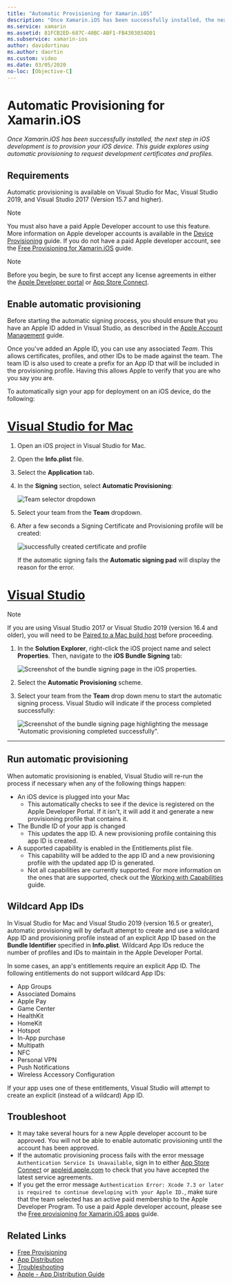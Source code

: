 ```yaml
---
title: "Automatic Provisioning for Xamarin.iOS"
description: "Once Xamarin.iOS has been successfully installed, the next step in iOS development is to provision your iOS device. This guide explores using Automatic Signing  to request development certificates and profiles."
ms.service: xamarin
ms.assetid: 81FCB2ED-687C-40BC-ABF1-FB4303034D01
ms.subservice: xamarin-ios
author: davidortinau
ms.author: daortin
ms.custom: video
ms.date: 03/05/2020
no-loc: [Objective-C]
---
```


# Automatic Provisioning for Xamarin.iOS

_Once Xamarin.iOS has been successfully installed, the next step in iOS development is to provision your iOS device. This guide explores using automatic provisioning to request development certificates and profiles._

## Requirements

Automatic provisioning is available on Visual Studio for Mac, Visual Studio 2019, and Visual Studio 2017 (Version 15.7 and higher). 

> [!NOTE]
> You must also have a paid Apple Developer account to use this feature. More information on Apple developer accounts is available in the [Device Provisioning](~/ios/get-started/installation/device-provisioning/index.md) guide.
> If you do not have a paid Apple developer account, see the [Free Provisioning for Xamarin.iOS](~/ios/get-started/installation/device-provisioning/free-provisioning.md) guide.

> [!NOTE]
> Before you begin, be sure to first accept any license agreements in either the [Apple Developer portal](https://developer.apple.com/account/) or [App Store Connect](https://appstoreconnect.apple.com/).


## Enable automatic provisioning

Before starting the automatic signing process, you should ensure that you have an Apple ID added in Visual Studio, as described in the [Apple Account Management](~/cross-platform/macios/apple-account-management.md) guide. 

Once you've added an Apple ID, you can use any associated _Team_. This allows certificates, profiles, and other IDs to be made against the team. The team ID is also used to create a prefix for an App ID that will be included in the provisioning profile. Having this allows Apple to verify that you are who you say you are.

To automatically sign your app for deployment on an iOS device, do the following:

# [Visual Studio for Mac](#tab/macos)

1. Open an iOS project in Visual Studio for Mac.

2. Open the **Info.plist** file.

3. Select the **Application** tab.

4. In the **Signing** section, select **Automatic Provisioning**:

    ![Team selector dropdown](automatic-provisioning-images/image2.png)

5. Select your team from the **Team** dropdown.

6. After a few seconds a Signing Certificate and Provisioning profile will be created:

    ![successfully created certificate and profile](automatic-provisioning-images/image5.png)

    If the automatic signing fails the **Automatic signing pad** will display the reason for the error.

# [Visual Studio](#tab/windows)

> [!NOTE]
> If you are using Visual Studio 2017 or Visual Studio 2019 (version 16.4 and older), you will need to be [Paired to a Mac build host](~/ios/get-started/installation/windows/connecting-to-mac/index.md) before proceeding.

1. In the **Solution Explorer**, right-click the iOS project name and select **Properties**. Then, navigate to the **iOS Bundle Signing** tab:

    ![Screenshot of the bundle signing page in the iOS properties.](automatic-provisioning-images/bundle-signing-win.png)

2. Select the **Automatic Provisioning** scheme.

3. Select your team from the **Team** drop down menu to start the automatic signing process. Visual Studio will indicate if the process completed successfully:

    ![Screenshot of the bundle signing page highlighting the message "Automatic provisioning completed successfully".](automatic-provisioning-images/signing-success-win.png)

-----

## Run automatic provisioning

When automatic provisioning is enabled, Visual Studio will re-run the process if necessary when any of the following things happen:

- An iOS device is plugged into your Mac
  - This automatically checks to see if the device is registered on the Apple Developer Portal. If it isn't, it will add it and generate a new provisioning profile that contains it.
- The Bundle ID of your app is changed
  - This updates the app ID. A new provisioning profile containing this app ID is created.
- A supported capability is enabled in the Entitlements.plist file.
  - This capability will be added to the app ID and a new provisioning profile with the updated app ID is generated.
  - Not all capabilities are currently supported. For more information on the ones that are supported, check out the [Working with Capabilities](~/ios/deploy-test/provisioning/capabilities/index.md) guide.

## Wildcard App IDs

In Visual Studio for Mac and Visual Studio 2019 (version 16.5 or greater), automatic provisioning will by
default attempt to create and use a wildcard App ID and provisioning
profile instead of an explicit App ID based on the **Bundle Identifier**
specified in **Info.plist**. Wildcard App IDs reduce the number of profiles
and IDs to maintain in the Apple Developer Portal.

In some cases, an app's entitlements require an explicit App ID. The
following entitlements do not support wildcard App IDs:

- App Groups
- Associated Domains
- Apple Pay
- Game Center
- HealthKit
- HomeKit
- Hotspot
- In-App purchase
- Multipath
- NFC
- Personal VPN
- Push Notifications
- Wireless Accessory Configuration

If your app uses one of these entitlements, Visual Studio will
attempt to create an explicit (instead of a wildcard) App ID.

## Troubleshoot 

- It may take several hours for a new Apple developer account to be approved. You will not be able to enable automatic provisioning until the account has been approved.
- If the automatic provisioning process fails with the error message `Authentication Service Is Unavailable`, sign in to either [App Store Connect](https://appstoreconnect.apple.com/) or [appleid.apple.com](https://appleid.apple.com) to check that you have accepted the latest service agreements.
- If you get the error message `Authentication Error: Xcode 7.3 or later is required to continue developing with your Apple ID.`, make sure that the team selected has an active paid membership to the Apple Developer Program. To use a paid Apple developer account, please see the [Free provisioning for Xamarin.iOS apps](~/ios/get-started/installation/device-provisioning/free-provisioning.md) guide.

## Related Links

- [Free Provisioning](~/ios/get-started/installation/device-provisioning/free-provisioning.md)
- [App Distribution](~/ios/deploy-test/app-distribution/index.md)
- [Troubleshooting](~/ios/deploy-test/troubleshooting.md)
- [Apple - App Distribution Guide](https://developer.apple.com/library/ios/documentation/IDEs/Conceptual/AppDistributionGuide/Introduction/Introduction.html)
